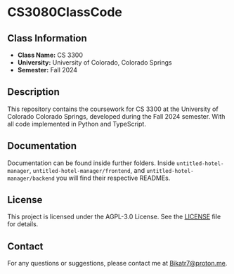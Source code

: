# CS3080ClassCode

## Class Information
- **Class Name:** CS 3300
- **University:** University of Colorado, Colorado Springs
- **Semester:** Fall 2024

## Description
This repository contains the coursework for CS 3300 at the University of Colorado Colorado Springs, developed during the Fall 2024 semester. With all code implemented in Python and TypeScript.

## Documentation
Documentation can be found inside further folders. Inside `untitled-hotel-manager`, `untitled-hotel-manager/frontend`, and `untitled-hotel-manager/backend` you will find their respective READMEs.

## License
This project is licensed under the AGPL-3.0 License. See the [LICENSE](LICENSE.md) file for details.

## Contact
For any questions or suggestions, please contact me at [Bikatr7@proton.me](mailto:Bikatr7@proton.me).
